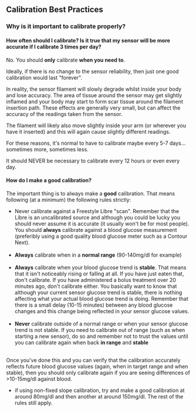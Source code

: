 ## Calibration Best Practices

### Why is it important to calibrate properly?

#### How often should I calibrate? Is it true that my sensor will be more accurate if I calibrate 3 times per day?

No. You should **only** calibrate **when you need to**.

Ideally, if there is no change to the sensor reliability, then just one good calibration would last "forever".

In reality, the sensor filament will slowly degrade whilst inside your body and lose accuracy. The area of tissue around the sensor may get slightly inflamed and your body may start to form scar tissue around the filament insertion path. These effects are generally very small, but can affect the accuracy of the readings taken from the sensor.

The filament will likely also move slightly inside your arm (or wherever you have it inserted) and this will again cause slightly different readings.

For these reasons, it's normal to have to calibrate maybe every 5-7 days... sometimes more, sometimes less.

It should NEVER be necessary to calibrate every 12 hours or even every day.

#### How do I make a good calibration?

The important thing is to always make a **good** calibration. That means following (at a minimum) the following rules strictly:

- Never calibrate against a Freestyle Libre "scan". Remember that the Libre is an uncalibrated source and although you could be lucky you should never assume it is accurate (it usually won't be for most people). You should **always** calibrate against a blood glucose measurement (preferibly using a good quality blood glucose meter such as a Contour Next).<br /><br />
- **Always** calibrate when in a **normal range** (90-140mg/dl for example)<br /><br />
- **Always** calibrate when your blood glucose trend is **stable**. That means that it isn't noticeably rising or falling at all. If you have just eaten that, don't calibrate. If you have administered a bolus treatment over 20 minutes ago, don't calibrate either. You basically want to know that although your current sensor glucose trend is stable, there is nothing affecting what your actual blood glucose trend is doing. Remember that there is a small delay (10-15 minutes) between any blood glucose changes and this change being reflected in your sensor glucose values.<br /><br />
- **Never** calibrate outside of a normal range or when your sensor glucose trend is not stable. If you need to calibrate out of range (such as when starting a new sensor), do so and remember not to trust the values until you can calibrate again when back **in range** and **stable**<br /><br />

Once you've done this and you can verify that the calibration accurately reflects future blood glucose values (again, when in target range and when stable), then you should only calibrate again if you are seeing differences of >10-15mg/dl against blood.

* if using non-fixed slope calibration, try and make a good calibration at around 80mg/dl and then another at around 150mg/dl. The rest of the rules still apply.
 

</br>